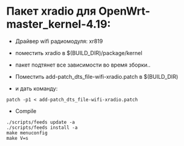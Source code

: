 # Пакет xradio для OpenWrt-master_kernel-4.19:
* Дрaйвер wifi радиомодуля: xr819
* поместить xradio в $(BUILD_DIR)/package/kernel
* пакет подтянет все зависимости во время зборки..

* Поместить add-patch_dts_file-wifi-xradio.patch в $(BUILD_DIR)
* и дать команду:
```
patch -p1 < add-patch_dts_file-wifi-xradio.patch
```

* Compile
```
./scripts/feeds update -a
./scripts/feeds install -a
make menuconfig
make V=s
```

